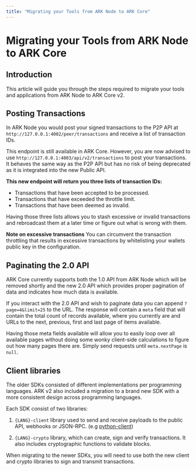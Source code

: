 ```yaml
---
title: "Migrating your Tools from ARK Node to ARK Core"
---
```

# Migrating your Tools from ARK Node to ARK Core

## Introduction

This article will guide you through the steps required to migrate your tools and applications from ARK Node to ARK Core v2.

## Posting Transactions

In ARK Node you would post your signed transactions to the P2P API at `http://127.0.0.1:4002/peer/transactions` and receive a list of transaction IDs.

This endpoint is still available in ARK Core. However, you are now advised to use `http://127.0.0.1:4003/api/v2/transactions` to post your transactions. It behaves the same way as the P2P API but has no risk of being deprecated as it is integrated into the new Public API.

**This new endpoint will return you three lists of transaction IDs:**

- Transactions that have been accepted to be processed.
- Transactions that have exceeded the throttle limit.
- Transactions that have been deemed as invalid.

Having those three lists allows you to stash excessive or invalid transactions and rebroadcast them at a later time or figure out what is wrong with them.

**Note on excessive transactions**
You can circumvent the transaction throttling that results in excessive transactions by whitelisting your wallets public key in the configuration.

## Paginating the 2.0 API

ARK Core currently supports both the 1.0 API from ARK Node which will be removed shortly and the new 2.0 API which provides proper pagination of data and indicates how much data is available.

If you interact with the 2.0 API and wish to paginate data you can append `?page=4&limit=25` to the URL. The response will contain a `meta` field that will contain the total count of records available, where you currently are and URLs to the next, previous, first and last page of items available.

Having those meta fields available will allow you to easily loop over all available pages without doing some wonky client-side calculations to figure out how many pages there are. Simply send requests until `meta.nextPage` is `null`.

## Client libraries

The older SDKs consisted of different implementations per programming languages. ARK v2 also included a migration to a brand new SDK with a more consistent design across programming languages.

Each SDK consist of two libraries:

1. `{LANG}-client` library used to send and receive payloads to the public API, webhooks or JSON-RPC. (e.g [python-client](https://github.com/ARKEcosystem/python-client))

2. `{LANG}-crypto` library, which can create, sign and verify transactions. It also includes cryptographic functions to validate blocks.

When migrating to the newer SDKs, you will need to use both the new client and crypto libraries to sign and transmit transactions.
